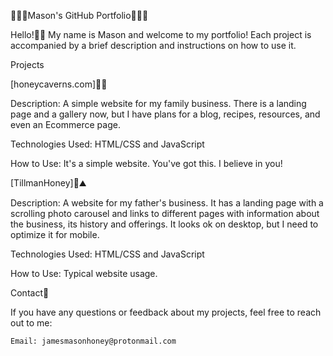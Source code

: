 🧙🏻‍♂️Mason's GitHub Portfolio🧙🏻‍♂️

Hello!🖐🏻 My name is Mason and welcome to my portfolio! Each project is accompanied by a brief description and instructions on how to use it.

Projects

[honeycaverns.com]🍯🐝

Description:
A simple website for my family business. There is a landing page and a gallery now, but I have plans for a blog, recipes, resources, and even an Ecommerce page.

Technologies Used:
HTML/CSS and JavaScript

How to Use:
It's a simple website. You've got this. I believe in you!

[TillmanHoney]🚜⛰️

Description:
A website for my father's business. It has a landing page with a scrolling photo carousel and links to different pages with information about the business, its history and offerings. It looks ok on desktop, but I need to optimize it for mobile. 

Technologies Used:
HTML/CSS and JavaScript

How to Use:
Typical website usage.

Contact📖

If you have any questions or feedback about my projects, feel free to reach out to me:

    Email: jamesmasonhoney@protonmail.com
